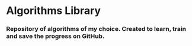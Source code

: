 # Algorithms Library
### Repository of algorithms of my choice. Created to learn, train and save the progress on GitHub.
